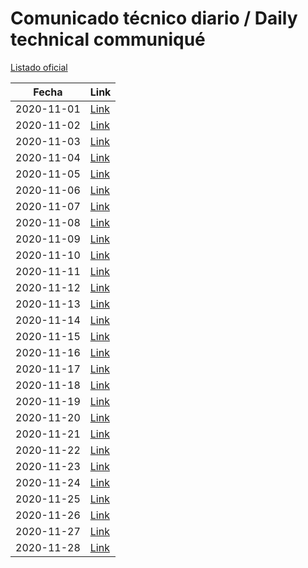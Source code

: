# Comunicado técnico diario / Daily technical communiqué

[Listado oficial](https://www.gob.mx/salud/documentos/coronavirus-covid-19-comunicados-tecnicos-diarios-noviembre-2020)

| Fecha               | Link        |
| ------------------- | ----------  |
| 2020-11-01 | [Link](https://www.gob.mx/salud/prensa/nuevo-coronavirus-en-el-mundo-covid-19-comunicado-tecnico-diario-256288) |
| 2020-11-02 | [Link](https://www.gob.mx/salud/prensa/nuevo-coronavirus-en-el-mundo-covid-19-comunicado-tecnico-diario-256307) |
| 2020-11-03 | [Link](https://www.gob.mx/salud/prensa/nuevo-coronavirus-en-el-mundo-covid-19-comunicado-tecnico-diario-256308) |
| 2020-11-04 | [Link](https://www.gob.mx/salud/prensa/nuevo-coronavirus-en-el-mundo-covid-19-comunicado-tecnico-diario-256309) |
| 2020-11-05 | [Link](https://www.gob.mx/salud/prensa/nuevo-coronavirus-en-el-mundo-covid-19-comunicado-tecnico-diario-256310) |
| 2020-11-06 | [Link](https://www.gob.mx/salud/prensa/nuevo-coronavirus-en-el-mundo-covid-19-comunicado-tecnico-diario-256311) |
| 2020-11-07 | [Link](https://www.gob.mx/salud/prensa/nuevo-coronavirus-en-el-mundo-covid-19-comunicado-tecnico-diario-256312) |
| 2020-11-08 | [Link](https://www.gob.mx/salud/prensa/nuevo-coronavirus-en-el-mundo-covid-19-comunicado-tecnico-diario-256313) |
| 2020-11-09 | [Link](https://www.gob.mx/salud/prensa/nuevo-coronavirus-en-el-mundo-covid-19-comunicado-tecnico-diario-256855) |
| 2020-11-10 | [Link](https://www.gob.mx/salud/prensa/nuevo-coronavirus-en-el-mundo-covid-19-comunicado-tecnico-diario-256912) |
| 2020-11-11 | [Link](https://www.gob.mx/salud/prensa/nuevo-coronavirus-en-el-mundo-covid-19-comunicado-tecnico-diario-256913) |
| 2020-11-12 | [Link](https://www.gob.mx/salud/prensa/nuevo-coronavirus-en-el-mundo-covid-19-comunicado-tecnico-diario-256915) |
| 2020-11-13 | [Link](https://www.gob.mx/salud/prensa/nuevo-coronavirus-en-el-mundo-covid-19-comunicado-tecnico-diario-256916) |
| 2020-11-14 | [Link](https://www.gob.mx/salud/prensa/nuevo-coronavirus-en-el-mundo-covid-19-comunicado-tecnico-diario-256917) |
| 2020-11-15 | [Link](https://www.gob.mx/salud/prensa/nuevo-coronavirus-en-el-mundo-covid-19-comunicado-tecnico-diario-257132) |
| 2020-11-16 | [Link](https://www.gob.mx/salud/prensa/nuevo-coronavirus-en-el-mundo-covid-19-comunicado-tecnico-diario-257225) |
| 2020-11-17 | [Link](https://www.gob.mx/salud/prensa/nuevo-coronavirus-en-el-mundo-covid-19-comunicado-tecnico-diario-257227) |
| 2020-11-18 | [Link](https://www.gob.mx/salud/prensa/nuevo-coronavirus-en-el-mundo-covid-19-comunicado-tecnico-diario-257230) |
| 2020-11-19 | [Link](https://www.gob.mx/salud/prensa/nuevo-coronavirus-en-el-mundo-covid-19-comunicado-tecnico-diario-257228) |
| 2020-11-20 | [Link](https://www.gob.mx/salud/prensa/nuevo-coronavirus-en-el-mundo-covid-19-comunicado-tecnico-diario-257229) |
| 2020-11-21 | [Link](https://www.gob.mx/salud/prensa/nuevo-coronavirus-en-el-mundo-covid-19-comunicado-tecnico-diario-257232) |
| 2020-11-22 | [Link](https://www.gob.mx/salud/prensa/nuevo-coronavirus-en-el-mundo-covid-19-comunicado-tecnico-diario-257233) |
| 2020-11-23 | [Link](https://www.gob.mx/salud/prensa/nuevo-coronavirus-en-el-mundo-covid-19-comunicado-tecnico-diario-238449) |
| 2020-11-24 | [Link](https://www.gob.mx/salud/prensa/nuevo-coronavirus-en-el-mundo-covid-19-comunicado-tecnico-diario-257923) |
| 2020-11-25 | [Link](https://www.gob.mx/salud/prensa/nuevo-coronavirus-en-el-mundo-covid-19-comunicado-tecnico-diario-257737) |
| 2020-11-26 | [Link](https://www.gob.mx/salud/prensa/nuevo-coronavirus-en-el-mundo-covid-19-comunicado-tecnico-diario-257738) |
| 2020-11-27 | [Link](https://www.gob.mx/salud/prensa/nuevo-coronavirus-en-el-mundo-covid-19-comunicado-tecnico-diario-257739) |
| 2020-11-28 | [Link](https://www.gob.mx/salud/prensa/nuevo-coronavirus-en-el-mundo-covid-19-comunicado-tecnico-diario-257740) |
